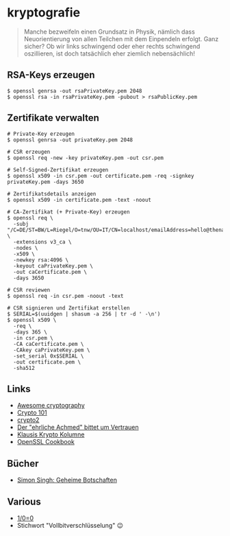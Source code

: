 # kryptografie

> Manche bezweifeln einen Grundsatz in Physik, nämlich dass Neuorientierung von allen Teilchen mit dem Einpendeln erfolgt. Ganz sicher? Ob wir links schwingend oder eher rechts schwingend oszillieren, ist doch tatsächlich eher ziemlich nebensächlich!

## RSA-Keys erzeugen

```shell
$ openssl genrsa -out rsaPrivateKey.pem 2048
$ openssl rsa -in rsaPrivateKey.pem -pubout > rsaPublicKey.pem
```

## Zertifikate verwalten

```shell
# Private-Key erzeugen
$ openssl genrsa -out privateKey.pem 2048

# CSR erzeugen
$ openssl req -new -key privateKey.pem -out csr.pem

# Self-Signed-Zertifikat erzeugen
$ openssl x509 -in csr.pem -out certificate.pem -req -signkey privateKey.pem -days 3650

# Zertifikatsdetails anzeigen
$ openssl x509 -in certificate.pem -text -noout

# CA-Zertifikat (+ Private-Key) erzeugen
$ openssl req \
  -subj "/C=DE/ST=BW/L=Riegel/O=tnw/OU=IT/CN=localhost/emailAddress=hello@thenativeweb.io" \
  -extensions v3_ca \
  -nodes \
  -x509 \
  -newkey rsa:4096 \
  -keyout caPrivateKey.pem \
  -out caCertificate.pem \
  -days 3650

# CSR reviewen
$ openssl req -in csr.pem -noout -text

# CSR signieren und Zertifikat erstellen
$ SERIAL=$(uuidgen | shasum -a 256 | tr -d ' -\n')
$ openssl x509 \
  -req \
  -days 365 \
  -in csr.pem \
  -CA caCertificate.pem \
  -CAkey caPrivateKey.pem \
  -set_serial 0x$SERIAL \
  -out certificate.pem \
  -sha512
```

## Links

- [Awesome cryptography](https://github.com/sobolevn/awesome-cryptography)
- [Crypto 101](https://www.crypto101.io/)
- [crypto2](https://github.com/thenativeweb/crypto2)
- [Der "ehrliche Achmed" bittet um Vertrauen](https://www.heise.de/security/meldung/Der-ehrliche-Achmed-bittet-um-Vertrauen-1231083.html)
- [Klausis Krypto Kolumne](http://scienceblogs.de/klausis-krypto-kolumne/)
- [OpenSSL Cookbook](https://www.feistyduck.com/books/openssl-cookbook/)

## Bücher

- [Simon Singh: Geheime Botschaften](https://www.amazon.de/dp/3423330716)

## Various

- [1/0=0](https://www.hillelwayne.com/post/divide-by-zero/)
- Stichwort "Vollbitverschlüsselung" 😉
